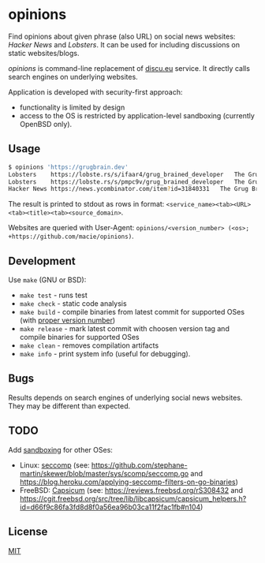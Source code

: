 # opinions

Find opinions about given phrase (also URL) on social news websites:
_Hacker News_ and _Lobsters_. It can be used for including discussions on static
websites/blogs.

_opinions_ is command-line replacement of [discu.eu](https://discu.eu/) service.
It directly calls search engines on underlying websites.

Application is developed with security-first approach:

- functionality is limited by design
- access to the OS is restricted by application-level sandboxing (currently OpenBSD only).

## Usage

```sh
$ opinions 'https://grugbrain.dev'
Lobsters	https://lobste.rs/s/ifaar4/grug_brained_developer	The Grug Brained Developer	https://grugbrain.dev/
Lobsters	https://lobste.rs/s/pmpc9v/grug_brained_developer	The Grug Brained Developer	http://grugbrain.dev
Hacker News	https://news.ycombinator.com/item?id=31840331	The Grug Brained Developer	https://grugbrain.dev/
```

The result is printed to stdout as rows in format: `<service_name><tab><URL><tab><title><tab><source_domain>`.

Websites are queried with User-Agent: `opinions/<version_number> (<os>; +https://github.com/macie/opinions)`.

## Development

Use `make` (GNU or BSD):

- `make test` - runs test
- `make check` - static code analysis
- `make build` - compile binaries from latest commit for supported OSes (with [proper version number](https://go.dev/doc/modules/version-numbers))
- `make release` - mark latest commit with choosen version tag and compile binaries for supported OSes
- `make clean` - removes compilation artifacts
- `make info` - print system info (useful for debugging).

## Bugs

Results depends on search engines of underlying social news websites. They
may be different than expected.

## TODO

Add [sandboxing](https://learnbchs.org/pledge.html) for other OSes:

- Linux: [seccomp](https://en.wikipedia.org/wiki/Seccomp) (see:
<https://github.com/stephane-martin/skewer/blob/master/sys/scomp/seccomp.go> and
<https://blog.heroku.com/applying-seccomp-filters-on-go-binaries>)
- FreeBSD: [Capsicum](https://en.wikipedia.org/wiki/Capsicum_(Unix)) (see:
<https://reviews.freebsd.org/rS308432> and
<https://cgit.freebsd.org/src/tree/lib/libcapsicum/capsicum_helpers.h?id=d66f9c86fa3fd8d8f0a56ea96b03ca11f2fac1fb#n104>)

## License

[MIT](./LICENSE)
